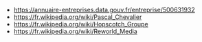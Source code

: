 - https://annuaire-entreprises.data.gouv.fr/entreprise/500631932
- https://fr.wikipedia.org/wiki/Pascal_Chevalier
- https://fr.wikipedia.org/wiki/Hopscotch_Groupe
- https://fr.wikipedia.org/wiki/Reworld_Media